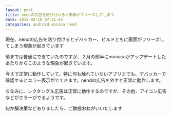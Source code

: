 ```yaml
---
layout: post
title: nendの広告を貼り付けると画面がフリーズしてしまう
date: 2015-02-10 07:31:44
categories: android monaca nend
---
```

<p>現在、nendの広告を貼り付けるとデバッカー、ビルドともに画面がフリーズしてしまう現象が起きています</p>

<p>前までは普通にできていたのですが、２月の前半にmonacaがアップデートしたあたりからこのような現象が起きています。</p>

<p>今まで正常に動作していて、特に何も触れていないアプリまでも、デバッカーで確認するとエラー表示がでてきます。nendの広告を外すと正常に動作します。</p>

<p>ちなみに、レクタングル広告は正常に動作するのですが、その他、アイコン広告などがエラーがでるようです。</p>

<p>何か解決策などありましたら、ご教授おねがいいたします</p>
